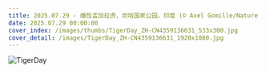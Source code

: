 ```yaml
---
title: 2025.07.29 - 雌性孟加拉虎，坎哈国家公园，印度 (© Axel Gomille/Nature Picture Library)
date: 2025.07.29 00:00:00
cover_index: /images/thumbs/TigerDay_ZH-CN4359136631_533x300.jpg
cover_detail: /images/TigerDay_ZH-CN4359136631_1920x1080.jpg
---
```


![TigerDay](/images/TigerDay_ZH-CN4359136631_1920x1080.jpg)

